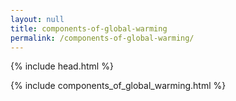 ```yaml
---
layout: null
title: components-of-global-warming
permalink: /components-of-global-warming/
---
```


{% include head.html %}

<body style="padding-top: 0rem;">


{% include components_of_global_warming.html %}


</body>

